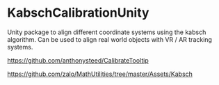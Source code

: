 # KabschCalibrationUnity
Unity package to align different coordinate systems using the kabsch algorithm. Can be used to align real world objects with VR / AR tracking systems.

https://github.com/anthonysteed/CalibrateTooltip

https://github.com/zalo/MathUtilities/tree/master/Assets/Kabsch
